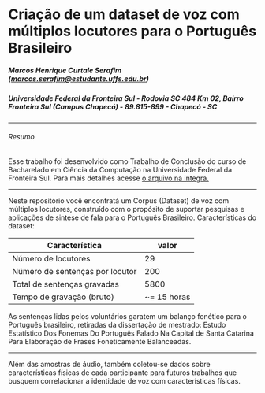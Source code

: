 # Criação de um dataset de voz com múltiplos locutores para o Português Brasileiro
##### Marcos Henrique Curtale Serafim (marcos.serafim@estudante.uffs.edu.br)
##### Universidade Federal da Fronteira Sul - Rodovia SC 484 Km 02, Bairro Fronteira Sul (Campus Chapecó) - 89.815-899 - Chapecó - SC

------------


###### Resumo
Esse trabalho foi desenvolvido como Trabalho de Conclusão do curso de Bacharelado em Ciência da Computação na Universidade Federal da Fronteira Sul. Para mais detalhes acesse  [o arquivo na integra.](http://https://drive.google.com/file/d/1Mc875Y7yYmZH7K78058Qxa7yscBfysBD/view?usp=sharing "o arquivo na integra")

------------

Neste repositório você encontratá um Corpus (Dataset) de voz com múltiplos locutores, construído com o propósito de suportar pesquisas e aplicações de sintese de fala para o Português Brasileiro. Características do dataset:

| Característica  |   valor|
| ------------ | ------------ |
| Número de locutores  | 29   |
| Número de sentenças por locutor  | 200  |
| Total de sentenças gravadas | 5800 |
| Tempo de gravação (bruto) | ~= 15 horas |

As sentenças lidas pelos voluntários garatem um balanço fonético para o Português brasileiro, retiradas da dissertação de mestrado: Estudo Estatístico Dos Fonemas Do Português Falado Na Capital de Santa Catarina Para Elaboração de Frases Foneticamente Balanceadas.

------------

Além das amostras de áudio, também coletou-se dados sobre características físicas de cada participante para futuros trabalhos que busquem correlacionar a identidade de voz com características físicas.


